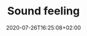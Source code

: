 ---
title: "Sound feeling"
date: 2020-07-26T16:25:08+02:00
draft: false
orientation: "portrait"
imageName: "10.jpg"
weight: 10
dimensions: "60 x 80"
url: "/sound-feeling"
---